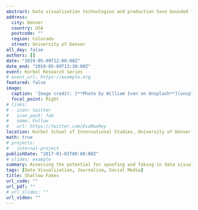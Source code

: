 ```yaml
---
abstract: Data visualization technologies and production have bounded forward in recent years.  At once the public's appetite for data visualization in the news is increasing and barriers to making high quality visualizations --- including in areas of cost, time, and education --- are falling away. While exciting, these developments present concern.  Specifically, gains in ease of use, accessibility, and enthusiasm over data visualization technologies increase the likelihoods of data visualization spoofing of *bone fide* news outlets and of manipulating or faking data. There has been much discussion of fake news due to its prevalence in the most recent U.S. presidential election and of the threat of "deep fakes" -- images or video realistically doctored with machine learning technologies.  There has been less discussion of data visualization fakes, which I'm calling "shallow fakes". Yet, there is good reason to believe that a blight of "shallow fakes" could be on the near-horizon.
address:
  city: Denver
  country: USA
  postcode: ""
  region: Colorado
  street: University of Denver
all_day: false
authors: []
date: "2019-05-09T12:00:00Z"
date_end: "2019-05-09T13:30:00Z"
event: Korbel Research Series
# event_url: https://example.org
featured: false
image:
  caption: 'Image credit: [**Photo by William Iven on Unsplash**](unsplash.com)'
  focal_point: Right
# links:
# - icon: twitter
#   icon_pack: fab
#   name: Follow
#   url: https://twitter.com/EvaMaeRey
location: Korbel School of International Studies, University of Denver
math: true
# projects:
# - internal-project
publishDate: "2017-01-01T00:00:00Z"
# slides: example
summary: Assessing the potential for spoofing and faking in data visualization and what to do about it
tags: [Data Visualization, Journalism, Social Media]
title: Shallow Fakes
url_code: ""
url_pdf: ""
# url_slides: ""
url_video: ""
---
```




<!-- Slides can be added in a few ways: -->

<!-- - **Create** slides using Academic's [*Slides*](https://sourcethemes.com/academic/docs/managing-content/#create-slides) feature and link using `slides` parameter in the front matter of the talk file -->
<!-- - **Upload** an existing slide deck to `static/` and link using `url_slides` parameter in the front matter of the talk file -->
<!-- - **Embed** your slides (e.g. Google Slides) or presentation video on this page using [shortcodes](https://sourcethemes.com/academic/docs/writing-markdown-latex/). -->

<!-- Further talk details can easily be added to this page using *Markdown* and $\rm \LaTeX$ math code. -->